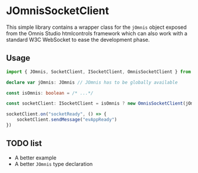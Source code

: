 # JOmnisSocketClient

This simple library contains a wrapper class for the `jOmnis` object exposed from the Omnis Studio htmlcontrols framework which can also work with a standard W3C WebSocket to ease the development phase.

## Usage

```typescript
import { JOmnis, SocketClient, ISocketClient, OmnisSocketClient } from "jomnis-socket-client"

declare var jOmnis: JOmnis // JOmnis has to be globally available

const isOmnis: boolean = /* ...*/

const socketClient: ISocketClient = isOmnis ? new OmnisSocketClient(jOmnis) : new SocketClient(/* mock server address*/)

socketClient.on("socketReady", () => {
    socketClient.sendMessage("evAppReady")
})
```

## TODO list

-   A better example
-   A better `JOmnis` type declaration
